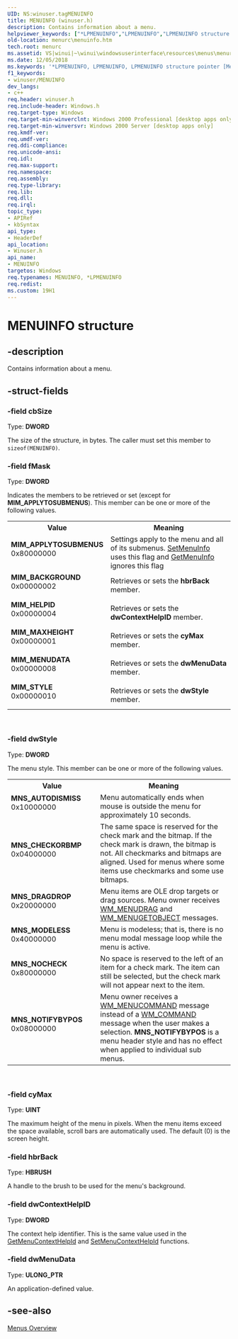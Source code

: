 ```yaml
---
UID: NS:winuser.tagMENUINFO
title: MENUINFO (winuser.h)
description: Contains information about a menu.
helpviewer_keywords: ["*LPMENUINFO","LPMENUINFO","LPMENUINFO structure pointer [Menus and Other Resources]","MENUINFO","MENUINFO structure [Menus and Other Resources]","MIM_APPLYTOSUBMENUS","MIM_BACKGROUND","MIM_HELPID","MIM_MAXHEIGHT","MIM_MENUDATA","MIM_STYLE","MNS_AUTODISMISS","MNS_CHECKORBMP","MNS_DRAGDROP","MNS_MODELESS","MNS_NOCHECK","MNS_NOTIFYBYPOS","_win32_MENUINFO_str","_win32_menuinfo_str_cpp","const *LPCMENUINFO","const *LPCMENUINFO structure [Menus and Other Resources]","menurc.menuinfo","winui._win32_menuinfo_str","winuser/LPMENUINFO","winuser/MENUINFO","winuser/const *LPCMENUINFO"]
old-location: menurc\menuinfo.htm
tech.root: menurc
ms.assetid: VS|winui|~\winui\windowsuserinterface\resources\menus\menureference\menustructures\menuinfo.htm
ms.date: 12/05/2018
ms.keywords: '*LPMENUINFO, LPMENUINFO, LPMENUINFO structure pointer [Menus and Other Resources], MENUINFO, MENUINFO structure [Menus and Other Resources], MIM_APPLYTOSUBMENUS, MIM_BACKGROUND, MIM_HELPID, MIM_MAXHEIGHT, MIM_MENUDATA, MIM_STYLE, MNS_AUTODISMISS, MNS_CHECKORBMP, MNS_DRAGDROP, MNS_MODELESS, MNS_NOCHECK, MNS_NOTIFYBYPOS, _win32_MENUINFO_str, _win32_menuinfo_str_cpp, const *LPCMENUINFO, const *LPCMENUINFO structure [Menus and Other Resources], menurc.menuinfo, winui._win32_menuinfo_str, winuser/LPMENUINFO, winuser/MENUINFO, winuser/const *LPCMENUINFO'
f1_keywords:
- winuser/MENUINFO
dev_langs:
- c++
req.header: winuser.h
req.include-header: Windows.h
req.target-type: Windows
req.target-min-winverclnt: Windows 2000 Professional [desktop apps only]
req.target-min-winversvr: Windows 2000 Server [desktop apps only]
req.kmdf-ver: 
req.umdf-ver: 
req.ddi-compliance: 
req.unicode-ansi: 
req.idl: 
req.max-support: 
req.namespace: 
req.assembly: 
req.type-library: 
req.lib: 
req.dll: 
req.irql: 
topic_type:
- APIRef
- kbSyntax
api_type:
- HeaderDef
api_location:
- Winuser.h
api_name:
- MENUINFO
targetos: Windows
req.typenames: MENUINFO, *LPMENUINFO
req.redist: 
ms.custom: 19H1
---
```


# MENUINFO structure


## -description


Contains information about a menu.


## -struct-fields




### -field cbSize

Type: <b>DWORD</b>

The size of the structure, in bytes. The caller must set this member to <code>sizeof(MENUINFO)</code>. 


### -field fMask

Type: <b>DWORD</b>

Indicates the members to be retrieved or set (except for <b>MIM_APPLYTOSUBMENUS</b>). This member can be one or more of the following values. 

<table>
<tr>
<th>Value</th>
<th>Meaning</th>
</tr>
<tr>
<td width="40%"><a id="MIM_APPLYTOSUBMENUS"></a><a id="mim_applytosubmenus"></a><dl>
<dt><b>MIM_APPLYTOSUBMENUS</b></dt>
<dt>0x80000000</dt>
</dl>
</td>
<td width="60%">
Settings apply to the menu and all of its submenus. <a href="https://docs.microsoft.com/windows/desktop/api/winuser/nf-winuser-setmenuinfo">SetMenuInfo</a> uses this flag and <a href="https://docs.microsoft.com/windows/desktop/api/winuser/nf-winuser-getmenuinfo">GetMenuInfo</a> ignores this flag

</td>
</tr>
<tr>
<td width="40%"><a id="MIM_BACKGROUND"></a><a id="mim_background"></a><dl>
<dt><b>MIM_BACKGROUND</b></dt>
<dt>0x00000002</dt>
</dl>
</td>
<td width="60%">
Retrieves or sets the 
						<b>hbrBack</b> member.

</td>
</tr>
<tr>
<td width="40%"><a id="MIM_HELPID"></a><a id="mim_helpid"></a><dl>
<dt><b>MIM_HELPID</b></dt>
<dt>0x00000004</dt>
</dl>
</td>
<td width="60%">
Retrieves or sets the 
						<b>dwContextHelpID</b> member.

</td>
</tr>
<tr>
<td width="40%"><a id="MIM_MAXHEIGHT"></a><a id="mim_maxheight"></a><dl>
<dt><b>MIM_MAXHEIGHT</b></dt>
<dt>0x00000001</dt>
</dl>
</td>
<td width="60%">
Retrieves or sets the 
						<b>cyMax</b> member.

</td>
</tr>
<tr>
<td width="40%"><a id="MIM_MENUDATA"></a><a id="mim_menudata"></a><dl>
<dt><b>MIM_MENUDATA</b></dt>
<dt>0x00000008</dt>
</dl>
</td>
<td width="60%">
Retrieves or sets the 
						<b>dwMenuData</b> member.

</td>
</tr>
<tr>
<td width="40%"><a id="MIM_STYLE"></a><a id="mim_style"></a><dl>
<dt><b>MIM_STYLE</b></dt>
<dt>0x00000010</dt>
</dl>
</td>
<td width="60%">
Retrieves or sets the 
						<b>dwStyle</b> member.

</td>
</tr>
</table>
 


### -field dwStyle

Type: <b>DWORD</b>

The menu style. This member can be one or more of the following values. 

<table>
<tr>
<th>Value</th>
<th>Meaning</th>
</tr>
<tr>
<td width="40%"><a id="MNS_AUTODISMISS"></a><a id="mns_autodismiss"></a><dl>
<dt><b>MNS_AUTODISMISS</b></dt>
<dt>0x10000000</dt>
</dl>
</td>
<td width="60%">
Menu automatically ends when mouse is outside the menu for approximately 10 seconds.

</td>
</tr>
<tr>
<td width="40%"><a id="MNS_CHECKORBMP"></a><a id="mns_checkorbmp"></a><dl>
<dt><b>MNS_CHECKORBMP</b></dt>
<dt>0x04000000</dt>
</dl>
</td>
<td width="60%">
The same space is reserved for the check mark and the bitmap. If the check mark is drawn, the bitmap is not. All checkmarks and bitmaps are aligned. Used for menus where some items use checkmarks and some use bitmaps.

</td>
</tr>
<tr>
<td width="40%"><a id="MNS_DRAGDROP"></a><a id="mns_dragdrop"></a><dl>
<dt><b>MNS_DRAGDROP</b></dt>
<dt>0x20000000</dt>
</dl>
</td>
<td width="60%">
Menu items are OLE drop targets or drag sources. Menu owner receives <a href="https://docs.microsoft.com/windows/desktop/menurc/wm-menudrag">WM_MENUDRAG</a> and <a href="https://docs.microsoft.com/windows/desktop/menurc/wm-menugetobject">WM_MENUGETOBJECT</a> messages.

</td>
</tr>
<tr>
<td width="40%"><a id="MNS_MODELESS"></a><a id="mns_modeless"></a><dl>
<dt><b>MNS_MODELESS</b></dt>
<dt>0x40000000</dt>
</dl>
</td>
<td width="60%">
Menu is modeless; that is, there is no menu modal message loop while the menu is active.

</td>
</tr>
<tr>
<td width="40%"><a id="MNS_NOCHECK"></a><a id="mns_nocheck"></a><dl>
<dt><b>MNS_NOCHECK</b></dt>
<dt>0x80000000</dt>
</dl>
</td>
<td width="60%">
No space is reserved to the left of an item for a check mark. The item can still be selected, but the check mark will not appear next to the item.

</td>
</tr>
<tr>
<td width="40%"><a id="MNS_NOTIFYBYPOS"></a><a id="mns_notifybypos"></a><dl>
<dt><b>MNS_NOTIFYBYPOS</b></dt>
<dt>0x08000000</dt>
</dl>
</td>
<td width="60%">
Menu owner receives a <a href="https://docs.microsoft.com/windows/desktop/menurc/wm-menucommand">WM_MENUCOMMAND</a> message instead of a <a href="https://docs.microsoft.com/windows/desktop/menurc/wm-command">WM_COMMAND</a> message when the user makes a selection. <b>MNS_NOTIFYBYPOS</b> is a menu header style and has no effect when applied to individual sub menus.

</td>
</tr>
</table>
 


### -field cyMax

Type: <b>UINT</b>

The maximum height of the menu in pixels. When the menu items exceed the space available, scroll bars are automatically used. The default (0) is the screen height. 


### -field hbrBack

Type: <b>HBRUSH</b>

A handle to the brush to be used for the menu's background. 


### -field dwContextHelpID

Type: <b>DWORD</b>

The context help identifier. This is the same value used in 
					the <a href="https://docs.microsoft.com/windows/desktop/api/winuser/nf-winuser-getmenucontexthelpid">GetMenuContextHelpId</a> and 
					<a href="https://docs.microsoft.com/windows/desktop/api/winuser/nf-winuser-setmenucontexthelpid">SetMenuContextHelpId</a> functions. 


### -field dwMenuData

Type: <b>ULONG_PTR</b>

An application-defined value.


## -see-also




<a href="https://docs.microsoft.com/windows/desktop/menurc/menus">Menus Overview</a>
 

 

